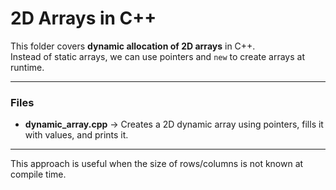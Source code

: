 # 2D Arrays in C++

This folder covers **dynamic allocation of 2D arrays** in C++.  
Instead of static arrays, we can use pointers and `new` to create arrays at runtime.

---

### Files

- **dynamic_array.cpp** → Creates a 2D dynamic array using pointers, fills it with values, and prints it.

---

This approach is useful when the size of rows/columns is not known at compile time.
